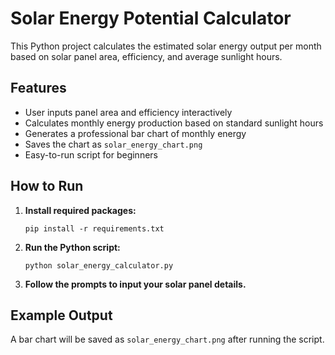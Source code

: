 # Solar Energy Potential Calculator

This Python project calculates the estimated solar energy output per month based on solar panel area, efficiency, and average sunlight hours.

## Features
- User inputs panel area and efficiency interactively
- Calculates monthly energy production based on standard sunlight hours
- Generates a professional bar chart of monthly energy
- Saves the chart as `solar_energy_chart.png`
- Easy-to-run script for beginners

## How to Run

1. **Install required packages:**
   ```
   pip install -r requirements.txt
   ```

2. **Run the Python script:**
   ```
   python solar_energy_calculator.py
   ```

3. **Follow the prompts to input your solar panel details.**

## Example Output

A bar chart will be saved as `solar_energy_chart.png` after running the script.

